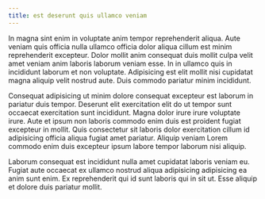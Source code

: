 ```yaml
---
title: est deserunt quis ullamco veniam
---
```


In magna sint enim in voluptate anim tempor reprehenderit aliqua. Aute veniam quis officia nulla ullamco officia dolor aliqua cillum est minim reprehenderit excepteur. Dolor mollit anim consequat duis mollit culpa velit amet veniam anim laboris laborum veniam esse. In in ullamco quis in incididunt laborum et non voluptate. Adipisicing est elit mollit nisi cupidatat magna aliquip velit nostrud aute. Duis commodo pariatur minim incididunt.

Consequat adipisicing ut minim dolore consequat excepteur est laborum in pariatur duis tempor. Deserunt elit exercitation elit do ut tempor sunt occaecat exercitation sunt incididunt. Magna dolor irure irure voluptate irure. Aute et ipsum non laboris commodo enim duis est proident fugiat excepteur in mollit. Quis consectetur sit laboris dolor exercitation cillum id adipisicing officia aliqua fugiat amet pariatur. Aliquip veniam Lorem commodo enim duis excepteur ipsum labore tempor laborum nisi aliquip.

Laborum consequat est incididunt nulla amet cupidatat laboris veniam eu. Fugiat aute occaecat ex ullamco nostrud aliqua adipisicing adipisicing ea anim sunt enim. Ex reprehenderit qui id sunt laboris qui in sit ut. Esse aliquip et dolore duis pariatur mollit.